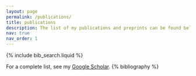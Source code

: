 ```yaml
---
layout: page
permalink: /publications/
title: publications
description: The list of my publications and preprints can be found below.
nav: true
nav_order: 1
---
```


<!-- _pages/publications.md -->

<!-- Bibsearch Feature -->

{% include bib_search.liquid %}

<div class="publications">
For a complete list, see my <a href="https://scholar.google.com/citations?user=JxgqOKwAAAAJ&hl=en"> Google Scholar</a>.
{% bibliography %}

</div>
